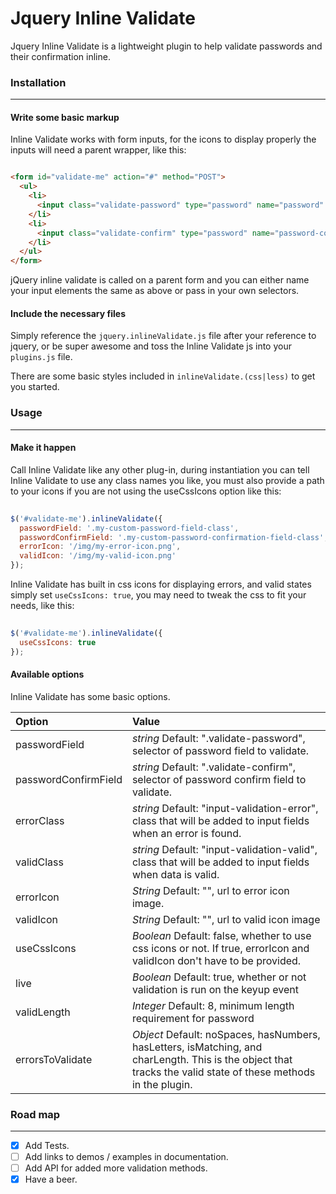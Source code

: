 # Jquery Inline Validate

Jquery Inline Validate is a lightweight plugin to help validate passwords and their confirmation inline.

### Installation
---

#### Write some basic markup

Inline Validate works with form inputs, for the icons to display properly the inputs will need a parent wrapper, like this:

```html

<form id="validate-me" action="#" method="POST">
  <ul>
    <li>
      <input class="validate-password" type="password" name="password" />
    </li>
    <li>
      <input class="validate-confirm" type="password" name="password-confirm" />
    </li>
  </ul>
</form>
```

jQuery inline validate is called on a parent form and you can either name your input elements the same as above or pass in your own selectors.

#### Include the necessary files

Simply reference the ```jquery.inlineValidate.js``` file after your reference to jquery, or be super awesome and toss the Inline Validate js into your ```plugins.js``` file. 

There are some basic styles included in ```inlineValidate.(css|less)``` to get you started.

### Usage
---

#### Make it happen

Call Inline Validate like any other plug-in, during instantiation you can tell Inline Validate to use any class names you like, you must also provide a path to your icons if you are not using the useCssIcons option like this:

```JavaScript
  
$('#validate-me').inlineValidate({
  passwordField: '.my-custom-password-field-class',
  passwordConfirmField: '.my-custom-password-confirmation-field-class',
  errorIcon: '/img/my-error-icon.png',
  validIcon: '/img/my-valid-icon.png'   
});
```
Inline Validate has built in css icons for displaying errors, and valid states simply set ```useCssIcons: true```, you may need to tweak the css to fit your needs, like this:

```JavaScript
  
$('#validate-me').inlineValidate({           
  useCssIcons: true                           
});
```

#### Available options

Inline Validate has some basic options.

| Option                | Value                                                                                                                                                           |
|:----------------------|:----------------------------------------------------------------------------------------------------------------------------------------------------------------|
| passwordField         | *string* Default: ".validate-password", selector of password field to validate.                                                                                  |
| passwordConfirmField  | *string* Default: ".validate-confirm", selector of password confirm field to validate.                                                                          |
| errorClass            | *string* Default: "input-validation-error", class that will be added to input fields when an error is found.                                                    |
| validClass            | *string* Default: "input-validation-valid", class that will be added to input fields when data is valid.                                                        |
| errorIcon             | *String* Default: "", url to error icon image.                                                                                                                  | 
| validIcon             | *String* Default: "", url to valid icon image                                                                                                                   | 
| useCssIcons           | *Boolean* Default: false, whether to use css icons or not. If true, errorIcon and validIcon don't have to be provided.                                          |
| live                  | *Boolean* Default: true, whether or not validation is run on the keyup event                                                                                    |
| validLength           | *Integer* Default: 8, minimum length requirement for password                                                                                                   |
| errorsToValidate      | *Object*  Default: noSpaces, hasNumbers, hasLetters, isMatching, and charLength. This is the object that tracks the valid state of these methods in the plugin. |

### Road map
---

- [x] Add Tests.
- [ ] Add links to demos / examples in documentation.
- [ ] Add API for added more validation methods.
- [x] Have a beer.